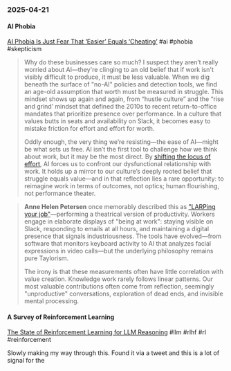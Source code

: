 ### 2025-04-21
#### AI Phobia
[AI Phobia Is Just Fear That ‘Easier’ Equals ‘Cheating’](https://every.to/working-overtime/ai-phobia-is-really-just-fear-that-easier-equals-cheating) #ai #phobia #skepticism

> Why do these businesses care so much? I suspect they aren’t really worried about AI—they're clinging to an old belief that if work isn't visibly difficult to produce, it must be less valuable. When we dig beneath the surface of "no-AI" policies and detection tools, we find an age-old assumption that worth must be measured in struggle. This mindset shows up again and again, from “hustle culture” and the “rise and grind’ mindset that defined the 2010s to recent return-to-office mandates that prioritize presence over performance. In a culture that values butts in seats and availability on Slack, it becomes easy to mistake friction for effort and effort for worth.
> 
> Oddly enough, the very thing we’re resisting—the ease of AI—might be what sets us free. AI isn’t the first tool to challenge how we think about work, but it may be the most direct. By [shifting the locus of effort](https://every.to/learning-curve/the-future-of-work-isn-t-about-doing-less-it-s-about-doing-better), AI forces us to confront our dysfunctional relationship with work. It holds up a mirror to our culture’s deeply rooted belief that struggle equals value—and in that reflection lies a rare opportunity: to reimagine work in terms of outcomes, not optics; human flourishing, not performance theater.

> **Anne Helen Petersen** once memorably described this as ["LARPing your job"](https://annehelen.substack.com/p/larping-your-job)—performing a theatrical version of productivity. Workers engage in elaborate displays of "being at work": staying visible on Slack, responding to emails at all hours, and maintaining a digital presence that signals industriousness. The tools have evolved—from software that monitors keyboard activity to AI that analyzes facial expressions in video calls—but the underlying philosophy remains pure Taylorism.
> 
> The irony is that these measurements often have little correlation with value creation. Knowledge work rarely follows linear patterns. Our most valuable contributions often come from reflection, seemingly "unproductive" conversations, exploration of dead ends, and invisible mental processing.

#### A Survey of Reinforcement Learning
[The State of Reinforcement Learning for LLM Reasoning](https://sebastianraschka.com/blog/2025/the-state-of-reinforcement-learning-for-llm-reasoning.html) #llm #rlhf #rl #reinforcement 

Slowly making my way through this. Found it via a tweet and this is a lot of signal for the